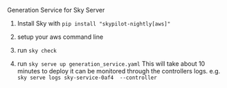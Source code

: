 Generation Service for Sky Server

1. Install Sky  with `pip install "skypilot-nightly[aws]"`

2. setup your aws command line

3. run `sky check`

4. run `sky serve up generation_service.yaml`
This will take about 10 minutes to deploy  it can be monitored through the controllers logs.
e.g. `sky serve logs sky-service-0af4  --controller`
